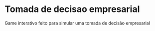 # Tomada de decisao empresarial
 Game interativo feito para simular uma tomada de decisão empresarial
